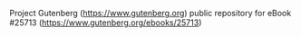 Project Gutenberg (https://www.gutenberg.org) public repository for eBook #25713 (https://www.gutenberg.org/ebooks/25713)
